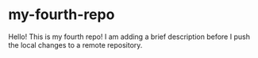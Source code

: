 # my-fourth-repo
Hello! This is my fourth repo! I am adding a brief description before I push the local changes to a remote repository. 